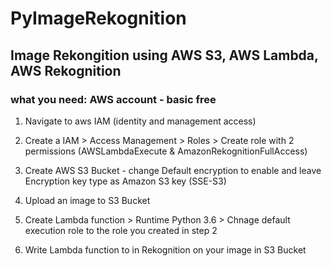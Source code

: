# PyImageRekognition

## Image Rekongition using AWS S3, AWS Lambda, AWS Rekognition

### what you need: AWS account - basic free 

1. Navigate to aws IAM (identity and management access)

2. Create a IAM > Access Management > Roles > Create role with 2 permissions (AWSLambdaExecute & AmazonRekognitionFullAccess)

3. Create AWS S3 Bucket - change Default encryption to enable and leave Encryption key type as Amazon S3 key (SSE-S3)

4. Upload an image to S3 Bucket

5. Create Lambda function > Runtime Python 3.6 > Chnage default execution role to the role you created in step 2

6. Write Lambda function to in Rekognition on your image in S3 Bucket

